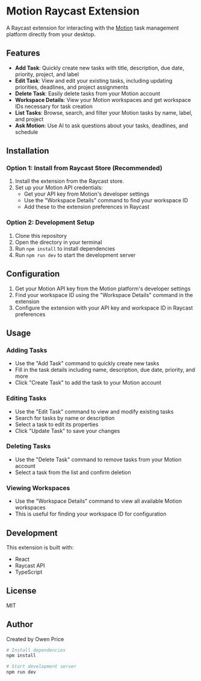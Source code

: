 # Motion Raycast Extension

A Raycast extension for interacting with the [Motion](https://www.usemotion.com/) task management platform directly from your desktop.

## Features

- **Add Task**: Quickly create new tasks with title, description, due date, priority, project, and label
- **Edit Task**: View and edit your existing tasks, including updating priorities, deadlines, and project assignments
- **Delete Task**: Easily delete tasks from your Motion account
- **Workspace Details**: View your Motion workspaces and get workspace IDs necessary for task creation
- **List Tasks**: Browse, search, and filter your Motion tasks by name, label, and project
- **Ask Motion**: Use AI to ask questions about your tasks, deadlines, and schedule

## Installation

### Option 1: Install from Raycast Store (Recommended)
1. Install the extension from the Raycast store.
2. Set up your Motion API credentials:
   - Get your API key from Motion's developer settings
   - Use the "Workspace Details" command to find your workspace ID
   - Add these to the extension preferences in Raycast

### Option 2: Development Setup
1. Clone this repository
2. Open the directory in your terminal
3. Run `npm install` to install dependencies
4. Run `npm run dev` to start the development server

## Configuration

1. Get your Motion API key from the Motion platform's developer settings
2. Find your workspace ID using the "Workspace Details" command in the extension
3. Configure the extension with your API key and workspace ID in Raycast preferences

## Usage

### Adding Tasks
- Use the "Add Task" command to quickly create new tasks
- Fill in the task details including name, description, due date, priority, and more
- Click "Create Task" to add the task to your Motion account

### Editing Tasks
- Use the "Edit Task" command to view and modify existing tasks
- Search for tasks by name or description 
- Select a task to edit its properties
- Click "Update Task" to save your changes

### Deleting Tasks
- Use the "Delete Task" command to remove tasks from your Motion account
- Select a task from the list and confirm deletion

### Viewing Workspaces
- Use the "Workspace Details" command to view all available Motion workspaces
- This is useful for finding your workspace ID for configuration

## Development

This extension is built with:
- React
- Raycast API
- TypeScript

## License

MIT

## Author

Created by Owen Price

```bash
# Install dependencies
npm install

# Start development server
npm run dev
```
